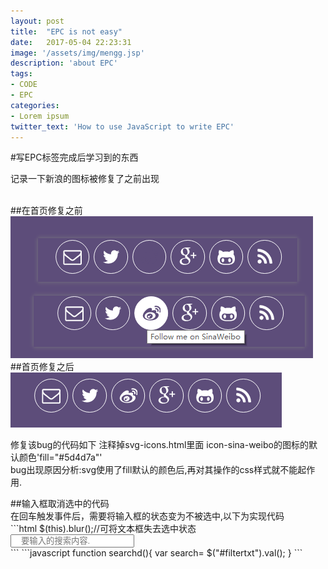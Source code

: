 ```yaml
---
layout: post
title:  "EPC is not easy"
date:   2017-05-04 22:23:31
image: '/assets/img/mengg.jsp'
description: 'about EPC'
tags:
- CODE
- EPC
categories:
- Lorem ipsum
twitter_text: 'How to use JavaScript to write EPC'
---
```


#写EPC标签完成后学习到的东西
	<span></span>
	<br/><p>记录一下新浪的图标被修复了之前出现</p><br/>
##在首页修复之前
<img src="../assets/img/shareEPC/repairsina.png" alt="主页之前的bug">
##首页修复之后
<img src="../assets/img/shareEPC/rightsina.png" alt="主页之后的bug">
<p>修复该bug的代码如下
<span>
注释掉svg-icons.html里面 icon-sina-weibo的图标的默认颜色'fill="#5d4d7a"'<br/>
bug出现原因分析:svg使用了fill默认的颜色后,再对其操作的css样式就不能起作用.
</span>
</p>
##输入框取消选中的代码<br />
在回车触发事件后，需要将输入框的状态变为不被选中,以下为实现代码<br/>
```html
$(this).blur();//可将文本框失去选中状态
<!-- 具体例子如下 -->
<div class="my_input">
<input type="text" placeholder="要输入的搜索内容." onkeydown="if(event.keyCode==13) {searchd();$(this).blur();}" style="padding-left: 15px;" id="filtertxt">
</div>
<!-- 该例子可实现对输入框内容进行回车搜索,回车后取消后不再选中该搜索框 -->
```
```javascript
function searchd(){
	var search= $("#filtertxt").val();
}
```